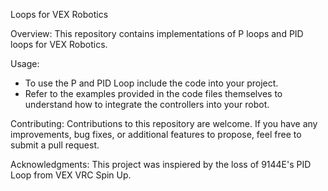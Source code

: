 Loops for VEX Robotics

Overview:
This repository contains implementations of P loops and PID loops for VEX Robotics.

Usage:
- To use the P and PID Loop include the code into your project.
- Refer to the examples provided in the code files themselves to understand how to integrate the controllers into your robot.

Contributing:
Contributions to this repository are welcome. If you have any improvements, bug fixes, or additional features to propose, feel free to submit a pull request.

Acknowledgments:
This project was inspiered by the loss of 9144E's PID Loop from VEX VRC Spin Up.
